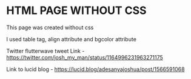 HTML PAGE WITHOUT CSS
===============================

This page was created without css

I used table tag, align attribute and bgcolor attribute

Twitter flutterwave tweet Link - https://twitter.com/josh_my_man/status/1164996231963271175

Link to lucid blog - https://lucid.blog/adesanyajoshua/post/1566591068
